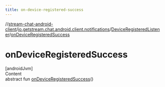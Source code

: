 ```yaml
---
title: on-device-registered-success
---
```

//[stream-chat-android-client](../../../index.md)/[io.getstream.chat.android.client.notifications](../index.md)/[DeviceRegisteredListener](index.md)/[onDeviceRegisteredSuccess](onDeviceRegisteredSuccess.md)



# onDeviceRegisteredSuccess  
[androidJvm]  
Content  
abstract fun [onDeviceRegisteredSuccess](onDeviceRegisteredSuccess.md)()  




